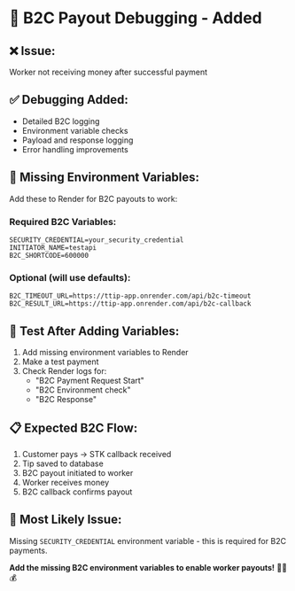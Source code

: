 # 🔧 B2C Payout Debugging - Added

## ❌ **Issue:**
Worker not receiving money after successful payment

## ✅ **Debugging Added:**
- Detailed B2C logging
- Environment variable checks
- Payload and response logging
- Error handling improvements

## 🔧 **Missing Environment Variables:**
Add these to Render for B2C payouts to work:

### **Required B2C Variables:**
```
SECURITY_CREDENTIAL=your_security_credential
INITIATOR_NAME=testapi
B2C_SHORTCODE=600000
```

### **Optional (will use defaults):**
```
B2C_TIMEOUT_URL=https://ttip-app.onrender.com/api/b2c-timeout
B2C_RESULT_URL=https://ttip-app.onrender.com/api/b2c-callback
```

## 🧪 **Test After Adding Variables:**
1. Add missing environment variables to Render
2. Make a test payment
3. Check Render logs for:
   - "B2C Payment Request Start"
   - "B2C Environment check"
   - "B2C Response"

## 📋 **Expected B2C Flow:**
1. Customer pays → STK callback received
2. Tip saved to database
3. B2C payout initiated to worker
4. Worker receives money
5. B2C callback confirms payout

## 🎯 **Most Likely Issue:**
Missing `SECURITY_CREDENTIAL` environment variable - this is required for B2C payments.

**Add the missing B2C environment variables to enable worker payouts!** 🔧📱💰